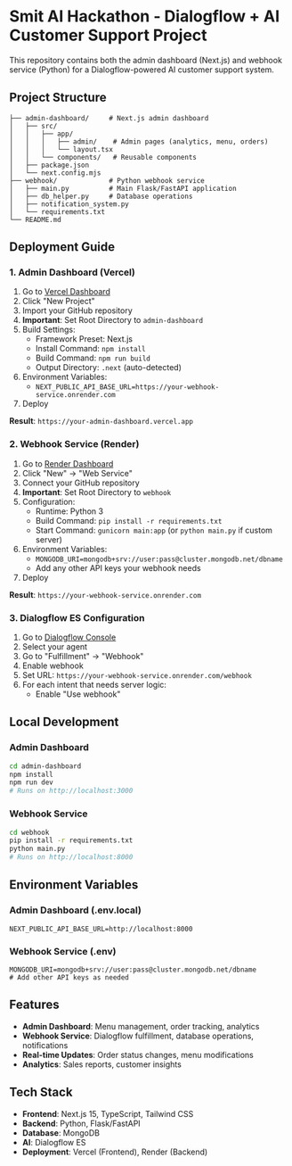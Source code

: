 # Smit AI Hackathon - Dialogflow + AI Customer Support Project

This repository contains both the admin dashboard (Next.js) and webhook service (Python) for a Dialogflow-powered AI customer support system.

## Project Structure

```
├── admin-dashboard/     # Next.js admin dashboard
│   ├── src/
│   │   ├── app/
│   │   │   ├── admin/    # Admin pages (analytics, menu, orders)
│   │   │   └── layout.tsx
│   │   └── components/   # Reusable components
│   ├── package.json
│   └── next.config.mjs
├── webhook/             # Python webhook service
│   ├── main.py          # Main Flask/FastAPI application
│   ├── db_helper.py     # Database operations
│   ├── notification_system.py
│   └── requirements.txt
└── README.md
```

## Deployment Guide

### 1. Admin Dashboard (Vercel)

1. Go to [Vercel Dashboard](https://vercel.com/dashboard)
2. Click "New Project"
3. Import your GitHub repository
4. **Important**: Set Root Directory to `admin-dashboard`
5. Build Settings:
   - Framework Preset: Next.js
   - Install Command: `npm install`
   - Build Command: `npm run build`
   - Output Directory: `.next` (auto-detected)
6. Environment Variables:
   - `NEXT_PUBLIC_API_BASE_URL=https://your-webhook-service.onrender.com`
7. Deploy

**Result**: `https://your-admin-dashboard.vercel.app`

### 2. Webhook Service (Render)

1. Go to [Render Dashboard](https://dashboard.render.com)
2. Click "New" → "Web Service"
3. Connect your GitHub repository
4. **Important**: Set Root Directory to `webhook`
5. Configuration:
   - Runtime: Python 3
   - Build Command: `pip install -r requirements.txt`
   - Start Command: `gunicorn main:app` (or `python main.py` if custom server)
6. Environment Variables:
   - `MONGODB_URI=mongodb+srv://user:pass@cluster.mongodb.net/dbname`
   - Add any other API keys your webhook needs
7. Deploy

**Result**: `https://your-webhook-service.onrender.com`

### 3. Dialogflow ES Configuration

1. Go to [Dialogflow Console](https://dialogflow.cloud.google.com)
2. Select your agent
3. Go to "Fulfillment" → "Webhook"
4. Enable webhook
5. Set URL: `https://your-webhook-service.onrender.com/webhook`
6. For each intent that needs server logic:
   - Enable "Use webhook"

## Local Development

### Admin Dashboard
```bash
cd admin-dashboard
npm install
npm run dev
# Runs on http://localhost:3000
```

### Webhook Service
```bash
cd webhook
pip install -r requirements.txt
python main.py
# Runs on http://localhost:8000
```

## Environment Variables

### Admin Dashboard (.env.local)
```
NEXT_PUBLIC_API_BASE_URL=http://localhost:8000
```

### Webhook Service (.env)
```
MONGODB_URI=mongodb+srv://user:pass@cluster.mongodb.net/dbname
# Add other API keys as needed
```

## Features

- **Admin Dashboard**: Menu management, order tracking, analytics
- **Webhook Service**: Dialogflow fulfillment, database operations, notifications
- **Real-time Updates**: Order status changes, menu modifications
- **Analytics**: Sales reports, customer insights

## Tech Stack

- **Frontend**: Next.js 15, TypeScript, Tailwind CSS
- **Backend**: Python, Flask/FastAPI
- **Database**: MongoDB
- **AI**: Dialogflow ES
- **Deployment**: Vercel (Frontend), Render (Backend)
